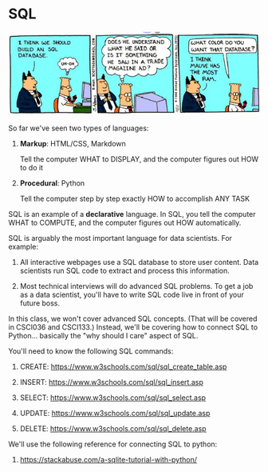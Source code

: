 # SQL

<img width=600px src=dilbert5.jpg />

So far we've seen two types of languages:

1. **Markup**: HTML/CSS, Markdown

   Tell the computer WHAT to DISPLAY, and the computer figures out HOW to do it

1. **Procedural**: Python

   Tell the computer step by step exactly HOW to accomplish ANY TASK

SQL is an example of a **declarative** language.
In SQL, you tell the computer WHAT to COMPUTE,
and the computer figures out HOW automatically.

SQL is arguably the most important language for data scientists.
For example:

1. All interactive webpages use a SQL database to store user content.
    Data scientists run SQL code to extract and process this information.

1. Most technical interviews will do advanced SQL problems.
    To get a job as a data scientist, you'll have to write SQL code live in front of your future boss.

In this class, we won't cover advanced SQL concepts.
(That will be covered in CSCI036 and CSCI133.)
Instead, we'll be covering how to connect SQL to Python...
basically the "why should I care" aspect of SQL.

You'll need to know the following SQL commands:

1. CREATE: <https://www.w3schools.com/sql/sql_create_table.asp>

1. INSERT: <https://www.w3schools.com/sql/sql_insert.asp>

1. SELECT: <https://www.w3schools.com/sql/sql_select.asp>

1. UPDATE: <https://www.w3schools.com/sql/sql_update.asp>

1. DELETE: <https://www.w3schools.com/sql/sql_delete.asp>

We'll use the following reference for connecting SQL to python:

1. <https://stackabuse.com/a-sqlite-tutorial-with-python/>
